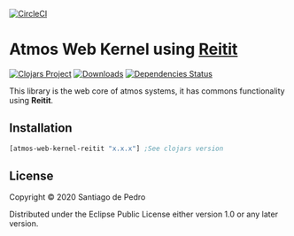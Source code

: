 [![CircleCI](https://circleci.com/gh/AtmosSystem/atmos-web-kernel-reitit.svg?style=svg)](https://circleci.com/gh/AtmosSystem/atmos-web-kernel-reitit)

# Atmos Web Kernel using [Reitit](https://github.com/metosin/reitit)

[![Clojars Project](https://img.shields.io/clojars/v/atmos-web-kernel-reitit.svg)](https://clojars.org/atmos-web-kernel-reitit)
[![Downloads](https://versions.deps.co/AtmosSystem/atmos-web-kernel-reitit/downloads.svg)](https://versions.deps.co/AtmosSystem/atmos-web-kernel-reitit)
[![Dependencies Status](https://versions.deps.co/AtmosSystem/atmos-web-kernel-reitit/status.svg)](https://versions.deps.co/AtmosSystem/atmos-web-kernel-reitit)

This library is the web core of atmos systems, it has commons functionality using **Reitit**.

## Installation
```clojure
[atmos-web-kernel-reitit "x.x.x"] ;See clojars version
```

## License

Copyright © 2020 Santiago de Pedro

Distributed under the Eclipse Public License either version 1.0 or any later version.
